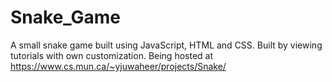 # Snake_Game
A small snake game built using JavaScript, HTML and CSS. Built by viewing tutorials with own customization.
Being hosted at https://www.cs.mun.ca/~yjuwaheer/projects/Snake/
